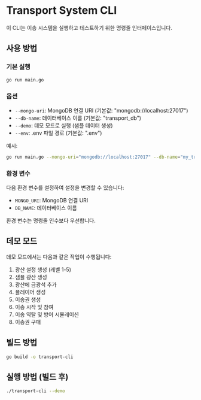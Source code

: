 # Transport System CLI

이 CLI는 이송 시스템을 실행하고 테스트하기 위한 명령줄 인터페이스입니다.

## 사용 방법

### 기본 실행

```bash
go run main.go
```

### 옵션

- `--mongo-uri`: MongoDB 연결 URI (기본값: "mongodb://localhost:27017")
- `--db-name`: 데이터베이스 이름 (기본값: "transport_db")
- `--demo`: 데모 모드로 실행 (샘플 데이터 생성)
- `--env`: .env 파일 경로 (기본값: ".env")

예시:
```bash
go run main.go --mongo-uri="mongodb://localhost:27017" --db-name="my_transport_db" --demo
```

### 환경 변수

다음 환경 변수를 설정하여 설정을 변경할 수 있습니다:

- `MONGO_URI`: MongoDB 연결 URI
- `DB_NAME`: 데이터베이스 이름

환경 변수는 명령줄 인수보다 우선합니다.

## 데모 모드

데모 모드에서는 다음과 같은 작업이 수행됩니다:

1. 광산 설정 생성 (레벨 1-5)
2. 샘플 광산 생성
3. 광산에 금광석 추가
4. 플레이어 생성
5. 이송권 생성
6. 이송 시작 및 참여
7. 이송 약탈 및 방어 시뮬레이션
8. 이송권 구매

## 빌드 방법

```bash
go build -o transport-cli
```

## 실행 방법 (빌드 후)

```bash
./transport-cli --demo
```
